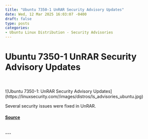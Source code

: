 ```yaml
---
title: "Ubuntu 7350-1 UnRAR Security Advisory Updates"
date: Wed, 12 Mar 2025 16:03:07 -0400
draft: false
type: posts
categories: 
- Ubuntu Linux Distribution - Security Advisories
---
```

# Ubuntu 7350-1 UnRAR Security Advisory Updates

<br/>

<br/>
![Ubuntu 7350-1: UnRAR Security Advisory Updates](https://linuxsecurity.com//images/distros/ls_advisories_ubuntu.jpg)

Several security issues were fixed in UnRAR.

#### [Source](https://linuxsecurity.com/advisories/ubuntu/ubuntu-7350-1-unrar-security-advisory-updates-usalsqncbemb)

<br/>
---
